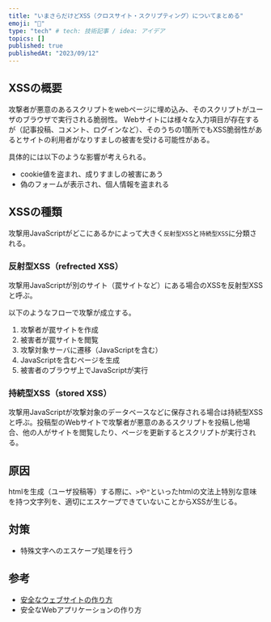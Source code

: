 ```yaml
---
title: "いまさらだけどXSS（クロスサイト・スクリプティング）についてまとめる"
emoji: "🤯"
type: "tech" # tech: 技術記事 / idea: アイデア
topics: []
published: true
publishedAt: "2023/09/12"
---
```


## XSSの概要
攻撃者が悪意のあるスクリプトをwebページに埋め込み、そのスクリプトがユーザのブラウザで実行される脆弱性。
Webサイトには様々な入力項目が存在するが（記事投稿、コメント、ログインなど）、そのうちの1箇所でもXSS脆弱性があるとサイトの利用者がなりすましの被害を受ける可能性がある。

具体的には以下のような影響が考えられる。
- cookie値を盗まれ、成りすましの被害にあう
- 偽のフォームが表示され、個人情報を盗まれる

## XSSの種類
攻撃用JavaScriptがどこにあるかによって大きく`反射型XSS`と`持続型XSS`に分類される。

### 反射型XSS（refrected XSS）
攻撃用JavaScriptが別のサイト（罠サイトなど）にある場合のXSSを反射型XSSと呼ぶ。

以下のようなフローで攻撃が成立する。
1. 攻撃者が罠サイトを作成
2. 被害者が罠サイトを閲覧
3. 攻撃対象サーバに遷移（JavaScriptを含む）
4. JavaScriptを含むページを生成
5. 被害者のブラウザ上でJavaScriptが実行

### 持続型XSS（stored XSS）
攻撃用JavaScriptが攻撃対象のデータベースなどに保存される場合は持続型XSSと呼ぶ。投稿型のWebサイトで攻撃者が悪意のあるスクリプトを投稿し他場合、他の人がサイトを閲覧したり、ページを更新するとスクリプトが実行される。

## 原因
htmlを生成（ユーザ投稿等）する際に、`>`や`"`といったhtmlの文法上特別な意味を持つ文字列を、適切にエスケープできていないことからXSSが生じる。

## 対策
- 特殊文字へのエスケープ処理を行う

## 参考
- [安全なウェブサイトの作り方](https://www.ipa.go.jp/security/vuln/websecurity/about.html)
- 安全なWebアプリケーションの作り方